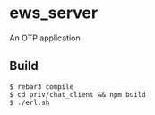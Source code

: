 ews_server
=====

An OTP application

Build
-----

    $ rebar3 compile
    $ cd priv/chat_client && npm build
    $ ./erl.sh

